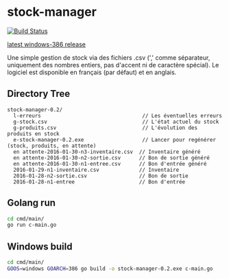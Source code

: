 # stock-manager

[![Build Status](https://drone.io/github.com/olivier5741/stock-manager/status.png)](https://drone.io/github.com/olivier5741/stock-manager/latest)

[latest windows-386 release](https://drone.io/github.com/olivier5741/stock-manager/files)

Une simple gestion de stock via des fichiers .csv 
(',' comme séparateur, uniquement des nombres entiers, pas d'accent ni de caractère spécial). 
Le logiciel est disponible en français (par défaut) et en anglais.

## Directory Tree
```
stock-manager-0.2/
  l-erreurs                                 // Les éventuelles erreurs
  g-stock.csv                               // L'état actuel du stock
  g-produits.csv                            // L'évolution des produits en stock
  e-stock-manager-0.2.exe                   // Lancer pour regénérer (stock, produits, en attente)
  en attente-2016-01-30-n3-inventaire.csv  // Inventaire généré
  en attente-2016-01-30-n2-sortie.csv      // Bon de sortie généré
  en attente-2016-01-30-n1-entree.csv      // Bon d'entrée généré
  2016-01-29-n1-inventaire.csv             // Inventaire
  2016-01-28-n2-sortie.csv                 // Bon de sortie
  2016-01-28-n1-entree                     // Bon d'entrée
```

## Golang run
```bash
cd cmd/main/
go run c-main.go
```

## Windows build
```bash
cd cmd/main/
GOOS=windows GOARCH=386 go build -o stock-manager-0.2.exe c-main.go
```

